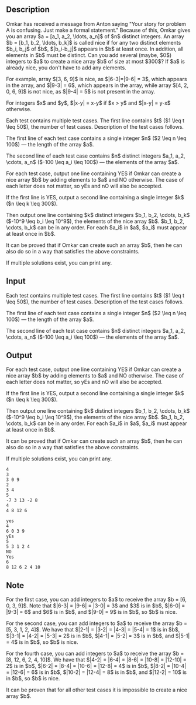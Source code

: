 ## Description

<div><p>Omkar has received a message from Anton saying "Your story for problem A is confusing. Just make a formal statement." Because of this, Omkar gives you an array $a = [a_1, a_2, \ldots, a_n]$ of $n$ distinct integers. An array $b = [b_1, b_2, \ldots, b_k]$ is called <span class="tex-font-style-bf">nice</span> if for any two distinct elements $b_i, b_j$ of $b$, $|b_i-b_j|$ appears in $b$ at least once. In addition, all elements in $b$ must be distinct. Can you add several (maybe, $0$) integers to $a$ to create a <span class="tex-font-style-bf">nice</span> array $b$ <span class="tex-font-style-bf">of size at most $300$</span>? If $a$ is already <span class="tex-font-style-bf">nice</span>, you don't have to add any elements.</p><p>For example, array $[3, 6, 9]$ is <span class="tex-font-style-bf">nice</span>, as $|6-3|=|9-6| = 3$, which appears in the array, and $|9-3| = 6$, which appears in the array, while array $[4, 2, 0, 6, 9]$ is not <span class="tex-font-style-bf">nice</span>, as $|9-4| = 5$ is not present in the array.</p><p>For integers $x$ and $y$, $|x-y| = x-y$ if $x &gt; y$ and $|x-y| = y-x$ otherwise.</p></div><div class="input-specification"><p>Each test contains multiple test cases. The first line contains $t$ ($1 \leq t \leq 50$), the number of test cases. Description of the test cases follows.</p><p>The first line of each test case contains a single integer $n$ ($2 \leq n \leq 100$) — the length of the array $a$.</p><p>The second line of each test case contains $n$ <span class="tex-font-style-bf">distinct</span> integers $a_1, a_2, \cdots, a_n$ ($-100 \leq a_i \leq 100$) — the elements of the array $a$.</p></div><div class="output-specification"><p>For each test case, output one line containing <span class="tex-font-style-tt">YES</span> if Omkar can create a <span class="tex-font-style-bf">nice</span> array $b$ by adding elements to $a$ and <span class="tex-font-style-tt">NO</span> otherwise. The case of each letter does not matter, so <span class="tex-font-style-tt">yEs</span> and <span class="tex-font-style-tt">nO</span> will also be accepted.</p><p>If the first line is <span class="tex-font-style-tt">YES</span>, output a second line containing a single integer $k$ ($n \leq k \leq 300$). </p><p>Then output one line containing $k$ <span class="tex-font-style-bf">distinct</span> integers $b_1, b_2, \cdots, b_k$ ($-10^9 \leq b_i \leq 10^9$), the elements of the <span class="tex-font-style-bf">nice</span> array $b$. $b_1, b_2, \cdots, b_k$ can be in any order. For each $a_i$ in $a$, $a_i$ must appear at least once in $b$.</p><p>It can be proved that if Omkar can create such an array $b$, then he can also do so in a way that satisfies the above constraints.</p><p>If multiple solutions exist, you can print any. </p></div>

## Input

<p>Each test contains multiple test cases. The first line contains $t$ ($1 \leq t \leq 50$), the number of test cases. Description of the test cases follows.</p><p>The first line of each test case contains a single integer $n$ ($2 \leq n \leq 100$) — the length of the array $a$.</p><p>The second line of each test case contains $n$ <span class="tex-font-style-bf">distinct</span> integers $a_1, a_2, \cdots, a_n$ ($-100 \leq a_i \leq 100$) — the elements of the array $a$.</p>

## Output

<p>For each test case, output one line containing <span class="tex-font-style-tt">YES</span> if Omkar can create a <span class="tex-font-style-bf">nice</span> array $b$ by adding elements to $a$ and <span class="tex-font-style-tt">NO</span> otherwise. The case of each letter does not matter, so <span class="tex-font-style-tt">yEs</span> and <span class="tex-font-style-tt">nO</span> will also be accepted.</p><p>If the first line is <span class="tex-font-style-tt">YES</span>, output a second line containing a single integer $k$ ($n \leq k \leq 300$). </p><p>Then output one line containing $k$ <span class="tex-font-style-bf">distinct</span> integers $b_1, b_2, \cdots, b_k$ ($-10^9 \leq b_i \leq 10^9$), the elements of the <span class="tex-font-style-bf">nice</span> array $b$. $b_1, b_2, \cdots, b_k$ can be in any order. For each $a_i$ in $a$, $a_i$ must appear at least once in $b$.</p><p>It can be proved that if Omkar can create such an array $b$, then he can also do so in a way that satisfies the above constraints.</p><p>If multiple solutions exist, you can print any. </p>





```input1
4
3
3 0 9
2
3 4
5
-7 3 13 -2 8
4
4 8 12 6
```




```output1
yes
4
6 0 3 9
yEs
5
5 3 1 2 4
NO
Yes
6
8 12 6 2 4 10
```



## Note

<p>For the first case, you can add integers to $a$ to receive the array $b = [6, 0, 3, 9]$. Note that $|6-3| = |9-6| = |3-0| = 3$ and $3$ is in $b$, $|6-0| = |9-3| = 6$ and $6$ is in $b$, and $|9-0| = 9$ is in $b$, so $b$ is <span class="tex-font-style-bf">nice</span>.</p><p>For the second case, you can add integers to $a$ to receive the array $b = [5, 3, 1, 2, 4]$. We have that $|2-1| = |3-2| = |4-3| = |5-4| = 1$ is in $b$, $|3-1| = |4-2| = |5-3| = 2$ is in $b$, $|4-1| = |5-2| = 3$ is in $b$, and $|5-1| = 4$ is in $b$, so $b$ is <span class="tex-font-style-bf">nice</span>.</p><p>For the fourth case, you can add integers to $a$ to receive the array $b = [8, 12, 6, 2, 4, 10]$. We have that $|4-2| = |6-4| = |8-6| = |10-8| = |12-10| = 2$ is in $b$, $|6-2| = |8-4| = |10-6| = |12-8| = 4$ is in $b$, $|8-2| = |10-4| = |12-6| = 6$ is in $b$, $|10-2| = |12-4| = 8$ is in $b$, and $|12-2| = 10$ is in $b$, so $b$ is <span class="tex-font-style-bf">nice</span>.</p><p>It can be proven that for all other test cases it is impossible to create a <span class="tex-font-style-bf">nice</span> array $b$.</p>
